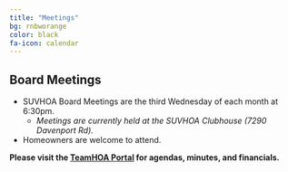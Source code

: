 ```yaml
---
title: "Meetings"
bg: rnbworange
color: black
fa-icon: calendar
---
```


## Board Meetings
- SUVHOA Board Meetings are the third Wednesday of each month at 6:30pm.
  * *Meetings are currently held at the SUVHOA Clubhouse (7290 Davenport Rd).*
- Homeowners are welcome to attend.

**Please visit the [TeamHOA Portal](https://teamhoa.com) for agendas, minutes, and financials.**
